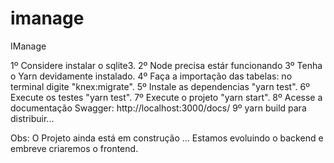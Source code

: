 # imanage
IManage

1º Considere instalar o sqlite3.
2º Node precisa estár funcionando
3º Tenha o Yarn devidamente instalado.
4º Faça a importação das tabelas: no terminal digite "knex:migrate".
5º Instale as dependencias "yarn test".
6º Execute os testes "yarn test".
7º Execute o projeto "yarn start".
8º Acesse a documentação Swagger: http://localhost:3000/docs/
9º yarn build para distribuir...


Obs: O Projeto ainda está em construção ... Estamos evoluindo o backend e embreve criaremos o frontend.


